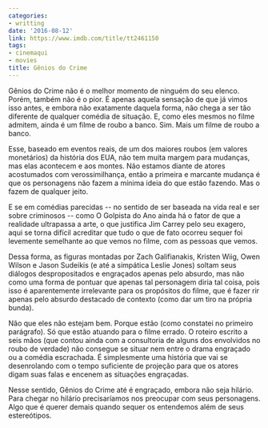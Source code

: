 ```yaml
---
categories:
- writting
date: '2016-08-12'
link: https://www.imdb.com/title/tt2461150
tags:
- cinemaqui
- movies
title: Gênios do Crime
---
```


Gênios do Crime não é o melhor momento de ninguém do seu elenco. Porém, também não é o pior. É apenas aquela sensação de que já vimos isso antes, e embora não exatamente daquela forma, não chega a ser tão diferente de qualquer comédia de situação. E, como eles mesmos no filme admitem, ainda é um filme de roubo a banco. Sim. Mais um filme de roubo a banco.

Esse, baseado em eventos reais, de um dos maiores roubos (em valores monetários) da história dos EUA, não tem muita margem para mudanças, mas elas acontecem e aos montes. Não estamos diante de atores acostumados com verossimilhança, então a primeira e marcante mudança é que os personagens não fazem a mínima ideia do que estão fazendo. Mas o fazem de qualquer jeito.

E se em comédias parecidas -- no sentido de ser baseada na vida real e ser sobre criminosos -- como O Golpista do Ano ainda há o fator de que a realidade ultrapassa a arte, o que justifica Jim Carrey pelo seu exagero, aqui se torna difícil acreditar que tudo o que de fato ocorreu sequer foi levemente semelhante ao que vemos no filme, com as pessoas que vemos.

Dessa forma, as figuras montadas por Zach Galifianakis, Kristen Wiig, Owen Wilson e Jason Sudeikis (e até a simpática Leslie Jones) soltam seus diálogos despropositados e engraçados apenas pelo absurdo, mas não como uma forma de pontuar que apenas tal personagem diria tal coisa, pois isso é aparentemente irrelevante para os propósitos do filme, que é fazer rir apenas pelo absurdo destacado de contexto (como dar um tiro na própria bunda).

Não que eles não estejam bem. Porque estão (como constatei no primeiro parágrafo). Só que estão atuando para o filme errado. O roteiro escrito a seis mãos (que contou ainda com a consultoria de alguns dos envolvidos no roubo de verdade) não consegue se situar nem entre o drama engraçado ou a comédia escrachada. É simplesmente uma história que vai se desenrolando com o tempo suficiente de projeção para que os atores digam suas falas e encenem as situações engraçadas.

Nesse sentido, Gênios do Crime até é engraçado, embora não seja hilário. Para chegar no hilário precisaríamos nos preocupar com seus personagens. Algo que é querer demais quando sequer os entendemos além de seus estereótipos.